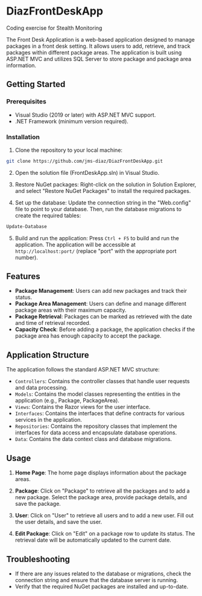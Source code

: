 # DiazFrontDeskApp
Coding exercise for Stealth Monitoring

The Front Desk Application is a web-based application designed to manage packages in a front desk setting. It allows users to add, retrieve, and track packages within different package areas. The application is built using ASP.NET MVC and utilizes SQL Server to store package and package area information.

## Getting Started

### Prerequisites

- Visual Studio (2019 or later) with ASP.NET MVC support.
- .NET Framework (minimum version required).

### Installation

1. Clone the repository to your local machine:

```bash
git clone https://github.com/jms-diaz/DiazFrontDeskApp.git
```

2. Open the solution file (FrontDeskApp.sln) in Visual Studio.

3. Restore NuGet packages: Right-click on the solution in Solution Explorer, and select "Restore NuGet Packages" to install the required packages.

4. Set up the database: Update the connection string in the "Web.config" file to point to your database. Then, run the database migrations to create the required tables:

```bash
Update-Database
```

5. Build and run the application: Press `Ctrl + F5` to build and run the application. The application will be accessible at `http://localhost:port/` (replace "port" with the appropriate port number).

## Features

- **Package Management**: Users can add new packages and track their status.
- **Package Area Management**: Users can define and manage different package areas with their maximum capacity.
- **Package Retrieval**: Packages can be marked as retrieved with the date and time of retrieval recorded.
- **Capacity Check**: Before adding a package, the application checks if the package area has enough capacity to accept the package.

## Application Structure

The application follows the standard ASP.NET MVC structure:

- `Controllers`: Contains the controller classes that handle user requests and data processing.
- `Models`: Contains the model classes representing the entities in the application (e.g., Package, PackageArea).
- `Views`: Contains the Razor views for the user interface.
- `Interfaces`: Contains the interfaces that define contracts for various services in the application.
- `Repositories`: Contains the repository classes that implement the interfaces for data access and encapsulate database operations.
- `Data`: Contains the data context class and database migrations.

## Usage

1. **Home Page**: The home page displays information about the package areas.

2. **Package**: Click on "Package" to retrieve all the packages and to add a new package. Select the package area, provide package details, and save the package.

3. **User**: Click on "User" to retrieve all users and to add a new user. Fill out the user details, and save the user.

4. **Edit Package**: Click on "Edit" on a package row to update its status. The retrieval date will be automatically updated to the current date.

## Troubleshooting

- If there are any issues related to the database or migrations, check the connection string and ensure that the database server is running.
- Verify that the required NuGet packages are installed and up-to-date.
